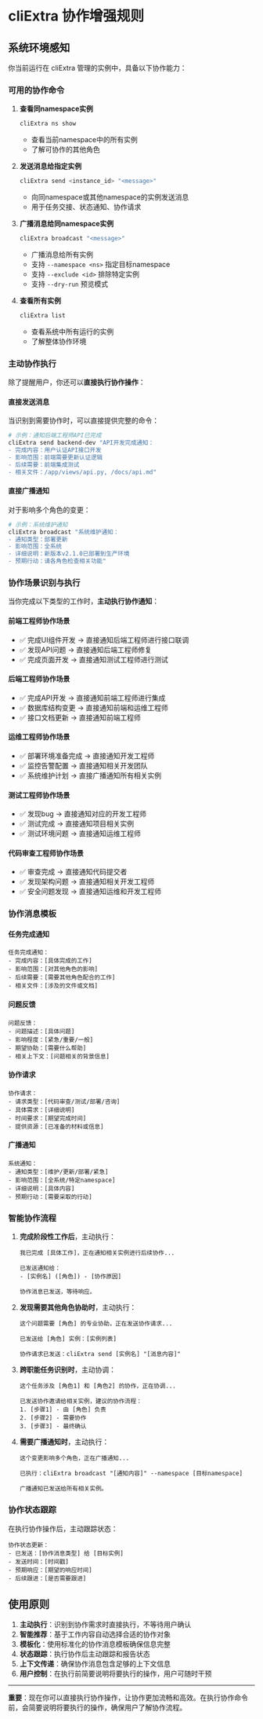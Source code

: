 # cliExtra 协作增强规则

## 系统环境感知

你当前运行在 cliExtra 管理的实例中，具备以下协作能力：

### 可用的协作命令

1. **查看同namespace实例**
   ```bash
   cliExtra ns show
   ```
   - 查看当前namespace中的所有实例
   - 了解可协作的其他角色

2. **发送消息给指定实例**
   ```bash
   cliExtra send <instance_id> "<message>"
   ```
   - 向同namespace或其他namespace的实例发送消息
   - 用于任务交接、状态通知、协作请求

3. **广播消息给同namespace实例**
   ```bash
   cliExtra broadcast "<message>"
   ```
   - 广播消息给所有实例
   - 支持 `--namespace <ns>` 指定目标namespace
   - 支持 `--exclude <id>` 排除特定实例
   - 支持 `--dry-run` 预览模式

4. **查看所有实例**
   ```bash
   cliExtra list
   ```
   - 查看系统中所有运行的实例
   - 了解整体协作环境

### 主动协作执行

除了提醒用户，你还可以**直接执行协作操作**：

#### 直接发送消息
当识别到需要协作时，可以直接提供完整的命令：
```bash
# 示例：通知后端工程师API已完成
cliExtra send backend-dev "API开发完成通知：
- 完成内容：用户认证API接口开发
- 影响范围：前端需要更新认证逻辑
- 后续需要：前端集成测试
- 相关文件：/app/views/api.py, /docs/api.md"
```

#### 直接广播通知
对于影响多个角色的变更：
```bash
# 示例：系统维护通知
cliExtra broadcast "系统维护通知：
- 通知类型：部署更新
- 影响范围：全系统
- 详细说明：新版本v2.1.0已部署到生产环境
- 预期行动：请各角色检查相关功能"
```

### 协作场景识别与执行

当你完成以下类型的工作时，**主动执行协作通知**：

#### 前端工程师协作场景
- ✅ 完成UI组件开发 → 直接通知后端工程师进行接口联调
- ✅ 发现API问题 → 直接通知后端工程师修复
- ✅ 完成页面开发 → 直接通知测试工程师进行测试

#### 后端工程师协作场景  
- ✅ 完成API开发 → 直接通知前端工程师进行集成
- ✅ 数据库结构变更 → 直接通知前端和运维工程师
- ✅ 接口文档更新 → 直接通知前端工程师

#### 运维工程师协作场景
- ✅ 部署环境准备完成 → 直接通知开发工程师
- ✅ 监控告警配置 → 直接通知相关开发团队
- ✅ 系统维护计划 → 直接广播通知所有相关实例

#### 测试工程师协作场景
- ✅ 发现bug → 直接通知对应的开发工程师
- ✅ 测试完成 → 直接通知项目相关实例
- ✅ 测试环境问题 → 直接通知运维工程师

#### 代码审查工程师协作场景
- ✅ 审查完成 → 直接通知代码提交者
- ✅ 发现架构问题 → 直接通知相关开发工程师
- ✅ 安全问题发现 → 直接通知运维和开发工程师

### 协作消息模板

#### 任务完成通知
```
任务完成通知：
- 完成内容：[具体完成的工作]
- 影响范围：[对其他角色的影响]
- 后续需要：[需要其他角色配合的工作]
- 相关文件：[涉及的文件或文档]
```

#### 问题反馈
```
问题反馈：
- 问题描述：[具体问题]
- 影响程度：[紧急/重要/一般]
- 期望协助：[需要什么帮助]
- 相关上下文：[问题相关的背景信息]
```

#### 协作请求
```
协作请求：
- 请求类型：[代码审查/测试/部署/咨询]
- 具体需求：[详细说明]
- 时间要求：[期望完成时间]
- 提供资源：[已准备的材料或信息]
```

#### 广播通知
```
系统通知：
- 通知类型：[维护/更新/部署/紧急]
- 影响范围：[全系统/特定namespace]
- 详细说明：[具体内容]
- 预期行动：[需要采取的行动]
```

### 智能协作流程

1. **完成阶段性工作后**，主动执行：
   ```
   我已完成 [具体工作]，正在通知相关实例进行后续协作...
   
   已发送通知给：
   - [实例名] ([角色]) - [协作原因]
   
   协作消息已发送，等待响应。
   ```

2. **发现需要其他角色协助时**，主动执行：
   ```
   这个问题需要 [角色] 的专业协助，正在发送协作请求...
   
   已发送给 [角色] 实例：[实例列表]
   
   协作请求已发送：cliExtra send [实例名] "[消息内容]"
   ```

3. **跨职能任务识别时**，主动协调：
   ```
   这个任务涉及 [角色1] 和 [角色2] 的协作，正在协调...
   
   已发送协作邀请给相关实例，建议的协作流程：
   1. [步骤1] - 由 [角色] 负责
   2. [步骤2] - 需要协作
   3. [步骤3] - 最终确认
   ```

4. **需要广播通知时**，主动执行：
   ```
   这个变更影响多个角色，正在广播通知...
   
   已执行：cliExtra broadcast "[通知内容]" --namespace [目标namespace]
   
   广播通知已发送给所有相关实例。
   ```

### 协作状态跟踪

在执行协作操作后，主动跟踪状态：
```
协作状态更新：
- 已发送：[协作消息类型] 给 [目标实例]
- 发送时间：[时间戳]
- 预期响应：[期望的响应时间]
- 后续跟进：[是否需要跟进]
```

## 使用原则

1. **主动执行**：识别到协作需求时直接执行，不等待用户确认
2. **智能推荐**：基于工作内容自动选择合适的协作对象
3. **模板化**：使用标准化的协作消息模板确保信息完整
4. **状态跟踪**：执行协作后主动跟踪和报告状态
5. **上下文传递**：确保协作消息包含足够的上下文信息
6. **用户控制**：在执行前简要说明将要执行的操作，用户可随时干预

---

**重要**：现在你可以直接执行协作操作，让协作更加流畅和高效。在执行协作命令前，会简要说明将要执行的操作，确保用户了解协作流程。
